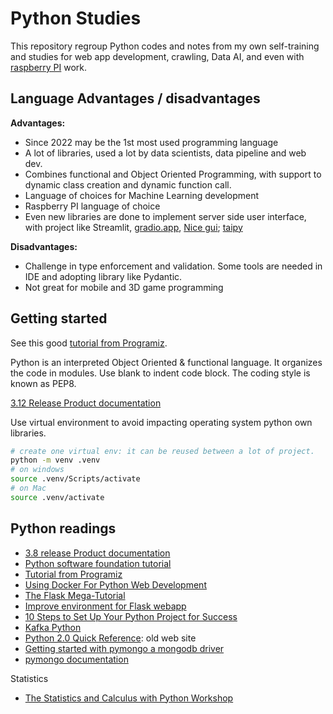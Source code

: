 # Python Studies

This repository regroup Python codes and notes from my own self-training and studies for web app development, crawling, Data AI, and even with [raspberry PI](https://www.raspberrypi.org/) work.

## Language Advantages / disadvantages

**Advantages:**

* Since 2022 may be the 1st most used programming language
* A lot of libraries, used a lot by data scientists, data pipeline and web dev.
* Combines functional and Object Oriented Programming, with support to dynamic class creation and dynamic function call.
* Language of choices for Machine Learning development
* Raspberry PI language of choice
* Even new libraries are done to implement server side user interface, with project like Streamlit, [gradio.app](https://www.gradio.app/docs/), [Nice gui](https://nicegui.io/); [taipy](taipy.io)

**Disadvantages:**

* Challenge in type enforcement and validation. Some tools are needed in IDE and adopting library like Pydantic.
* Not great for mobile and 3D game programming

## Getting started

See this good [tutorial from Programiz](https://www.programiz.com/python-programming#tutorial).

Python is an interpreted Object Oriented & functional language. It organizes the code in modules.
Use blank to indent code block. The coding style is known as PEP8.

[3.12 Release Product documentation](https://docs.python.org/3.12/library/index.html)

Use virtual environment to avoid impacting operating system python own libraries.

```sh
# create one virtual env: it can be reused between a lot of project.
python -m venv .venv
# on windows
source .venv/Scripts/activate
# on Mac
source .venv/activate
```

## Python readings

* [3.8 release Product documentation](https://docs.python.org/3.8/library/index.html)
* [Python software foundation tutorial](http://docs.python.org/3/tutorial/index.html)
* [Tutorial from Programiz](https://www.programiz.com/python-programming#tutorial)
* [Using Docker For Python Web Development](https://vsupalov.com/docker-python-development/)
* [The Flask Mega-Tutorial](https://blog.miguelgrinberg.com/post/the-flask-mega-tutorial-part-i-hello-world)
* [Improve environment for Flask webapp](https://vsupalov.com/flask-megatutorial-review/)
* [10 Steps to Set Up Your Python Project for Success](https://towardsdatascience.com/10-steps-to-set-up-your-python-project-for-success-14ff88b5d13)
* [Kafka Python](https://github.com/confluentinc/confluent-kafka-python)
* [Python 2.0 Quick Reference](http://www.brunningonline.net/simon/python/quick-ref2_0.html): old web site
* [Getting started with pymongo a mongodb driver](https://www.mongodb.com/blog/post/getting-started-with-python-and-mongodb)
* [pymongo documentation](https://api.mongodb.com/python/current/api/pymongo/collection.html)

Statistics

* [The Statistics and Calculus with Python Workshop](https://learning.oreilly.com/library/view/the-statistics-and/9781800209763/)